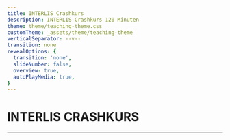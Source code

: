 ```yaml
---
title: INTERLIS Crashkurs
description: INTERLIS Crashkurs 120 Minuten
theme: theme/teaching-theme.css
customTheme: _assets/theme/teaching-theme
verticalSeparator: --v--
transition: none
revealOptions: {
  transition: 'none',
  slideNumber: false,
  overview: true,
  autoPlayMedia: true,
}
---
```


<!-- .slide: data-background="./assets/interlis_crashcourse.png" -->

# INTERLIS CRASHKURS

<!--
# Einführung (15 Minuten)
- Begrüssung
- Programm
- Was ist INTERLIS

# Mach dein erstes Modell (25 Minuten)
- Fallbeispiel EGID
- Basic INTERLIS Syntax (Model, Topic, Class)
- Erstes supereasy Model

# Datentypen und Constraints (20 Minuten)
- Erstelle die Datentypen
- Erstelle Constraints

# Pause (15 Minuten)

# Beziehungen und Referenzen (10 Minuten)
- ASSOCIATIONS und STRUCTURES
- BAG OF und LIST OF

# Vererbungen (20 Minuten)

# Kataloge (15 Minuten)

# Interlis Repositories und Tools (15 Minuten)

# Fragen (15 Minuten)

-->

---
